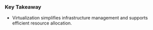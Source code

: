### Key Takeaway
- Virtualization simplifies infrastructure management and supports efficient resource allocation.
